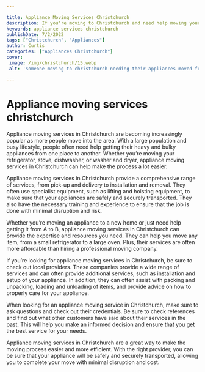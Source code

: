 ```yaml
---

title: Appliance Moving Services Christchurch
description: If you're moving to Christchurch and need help moving your appliances, appliance moving services can help make the process easier. Learn who offers these services and what to expect in this post.
keywords: appliance services christchurch
publishDate: 7/2/2022
tags: ["Christchurch", "Appliances"]
author: Curtis
categories: ["Appliances Christchurch"]
cover: 
 image: /img/christchurch/15.webp
 alt: 'someone moving to christchurch needing their appliances moved from another town'

---
```


# Appliance moving services christchurch

Appliance moving services in Christchurch are becoming increasingly popular as more people move into the area. With a large population and busy lifestyle, people often need help getting their heavy and bulky appliances from one place to another. Whether you’re moving your refrigerator, stove, dishwasher, or washer and dryer, appliance moving services in Christchurch can help make the process a lot easier.

Appliance moving services in Christchurch provide a comprehensive range of services, from pick-up and delivery to installation and removal. They often use specialist equipment, such as lifting and hoisting equipment, to make sure that your appliances are safely and securely transported. They also have the necessary training and experience to ensure that the job is done with minimal disruption and risk.

Whether you’re moving an appliance to a new home or just need help getting it from A to B, appliance moving services in Christchurch can provide the expertise and resources you need. They can help you move any item, from a small refrigerator to a large oven. Plus, their services are often more affordable than hiring a professional moving company.

If you’re looking for appliance moving services in Christchurch, be sure to check out local providers. These companies provide a wide range of services and can often provide additional services, such as installation and setup of your appliance. In addition, they can often assist with packing and unpacking, loading and unloading of items, and provide advice on how to properly care for your appliance.

When looking for an appliance moving service in Christchurch, make sure to ask questions and check out their credentials. Be sure to check references and find out what other customers have said about their services in the past. This will help you make an informed decision and ensure that you get the best service for your needs.

Appliance moving services in Christchurch are a great way to make the moving process easier and more efficient. With the right provider, you can be sure that your appliance will be safely and securely transported, allowing you to complete your move with minimal disruption and cost.